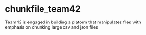 # chunkfile_team42
Team42 is engaged in building a platorm that manipulates files with emphasis on chunking large csv and json files
